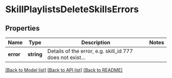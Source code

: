 # SkillPlaylistsDeleteSkillsErrors

## Properties
Name | Type | Description | Notes
------------ | ------------- | ------------- | -------------
**error** | **string** | Details of the error, e.g. skill_id 777 does not exist... | 

[[Back to Model list]](../README.md#documentation-for-models) [[Back to API list]](../README.md#documentation-for-api-endpoints) [[Back to README]](../README.md)


